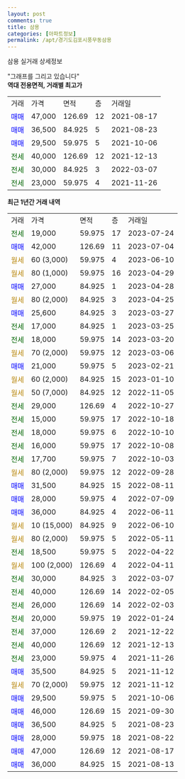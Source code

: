 ```yaml
---
layout: post
comments: true
title: 삼용
categories: [아파트정보]
permalink: /apt/경기도김포시풍무동삼용
---
```


삼용 실거래 상세정보

<script type="text/javascript">
  google.charts.load('current', {'packages':['line', 'corechart']});
  google.charts.setOnLoadCallback(drawChart);

  function drawChart() {
    var data = new google.visualization.DataTable();
    data.addColumn('date', '거래일');
    data.addColumn('number', "매매");
    data.addColumn('number', "전세");
    data.addColumn('number', "전매");

    data.addRows([[new Date(Date.parse("2023-07-24")), null, 19000, null], [new Date(Date.parse("2023-07-04")), 42000, null, null], [new Date(Date.parse("2023-06-10")), null, null, null], [new Date(Date.parse("2023-04-29")), null, null, null], [new Date(Date.parse("2023-04-28")), 27000, null, null], [new Date(Date.parse("2023-04-25")), null, null, null], [new Date(Date.parse("2023-03-27")), 25600, null, null], [new Date(Date.parse("2023-03-25")), null, 17000, null], [new Date(Date.parse("2023-03-20")), null, 18000, null], [new Date(Date.parse("2023-03-06")), null, null, null], [new Date(Date.parse("2023-02-21")), 21000, null, null], [new Date(Date.parse("2023-01-10")), null, null, null], [new Date(Date.parse("2022-11-05")), null, null, null], [new Date(Date.parse("2022-10-27")), null, 29000, null], [new Date(Date.parse("2022-10-18")), null, 15000, null], [new Date(Date.parse("2022-10-10")), null, 18000, null], [new Date(Date.parse("2022-10-08")), null, 16000, null], [new Date(Date.parse("2022-10-03")), null, 17700, null], [new Date(Date.parse("2022-09-28")), null, null, null], [new Date(Date.parse("2022-08-11")), 31500, null, null], [new Date(Date.parse("2022-07-09")), 28000, null, null], [new Date(Date.parse("2022-06-11")), 36000, null, null], [new Date(Date.parse("2022-06-10")), null, null, null], [new Date(Date.parse("2022-05-11")), null, null, null], [new Date(Date.parse("2022-04-22")), null, 18500, null], [new Date(Date.parse("2022-04-11")), null, null, null], [new Date(Date.parse("2022-03-07")), null, 30000, null], [new Date(Date.parse("2022-02-05")), null, 40000, null], [new Date(Date.parse("2022-02-03")), null, 26000, null], [new Date(Date.parse("2022-01-24")), null, 20000, null], [new Date(Date.parse("2021-12-22")), null, 37000, null], [new Date(Date.parse("2021-12-13")), null, 40000, null], [new Date(Date.parse("2021-11-26")), null, 23000, null], [new Date(Date.parse("2021-11-12")), 35500, null, null], [new Date(Date.parse("2021-11-12")), null, null, null], [new Date(Date.parse("2021-10-06")), 29500, null, null], [new Date(Date.parse("2021-09-30")), 46000, null, null], [new Date(Date.parse("2021-08-23")), 36500, null, null], [new Date(Date.parse("2021-08-22")), 28000, null, null], [new Date(Date.parse("2021-08-17")), 47000, null, null], [new Date(Date.parse("2021-08-13")), 36000, null, null]]);

    var options = {
      hAxis: {
        format: 'yyyy/MM/dd'
      },    
      lineWidth: 0,
      pointsVisible: true,    
      title: '최근 1년간 유형별 실거래가 분포',
      legend: { position: 'bottom' }
    };

    var formatter = new google.visualization.NumberFormat({pattern:'###,###'} );
    formatter.format(data, 1);
    formatter.format(data, 2);
    
    setTimeout(function() {
        var chart = new google.visualization.LineChart(document.getElementById('columnchart_material'));
        chart.draw(data, (options));
        document.getElementById('loading').style.display = 'none';
    }, 200);
  }
</script>


<div id="loading" style="z-index:20; display: block; margin-left: 0px">"그래프를 그리고 있습니다"</div>
<div id="columnchart_material" style="width: 95%; margin-left: 0px; display: block"></div>
<!-- contents start -->
<b>역대 전용면적, 거래별 최고가</b>
<table class="sortable">
    <tr>
      <td>거래</td>
      <td>가격</td>
      <td>면적</td>
      <td>층</td>
      <td>거래일</td>
    </tr>
        <tr>
          <td><a style="color: blue">매매</a></td>
          <td>47,000</td>
          <td>126.69</td>
          <td>12</td>
          <td>2021-08-17</td>
        </tr>            <tr>
          <td><a style="color: blue">매매</a></td>
          <td>36,500</td>
          <td>84.925</td>
          <td>5</td>
          <td>2021-08-23</td>
        </tr>            <tr>
          <td><a style="color: blue">매매</a></td>
          <td>29,500</td>
          <td>59.975</td>
          <td>5</td>
          <td>2021-10-06</td>
        </tr>        
        <tr>
              <td><a style="color: darkgreen">전세</a></td>
              <td>40,000</td>
              <td>126.69</td>
              <td>12</td>
              <td>2021-12-13</td>
            </tr>            <tr>
              <td><a style="color: darkgreen">전세</a></td>
              <td>30,000</td>
              <td>84.925</td>
              <td>3</td>
              <td>2022-03-07</td>
            </tr>            <tr>
              <td><a style="color: darkgreen">전세</a></td>
              <td>23,000</td>
              <td>59.975</td>
              <td>4</td>
              <td>2021-11-26</td>
            </tr>        
    
</table>

<b>최근 1년간 거래 내역</b>

<table class="sortable">
    <tr>
      <td>거래</td>
      <td>가격</td>
      <td>면적</td>
      <td>층</td>
      <td>거래일</td>
    </tr>
    <tr>
      <td><a style="color: darkgreen">전세</a></td>
      <td>19,000</td>
      <td>59.975</td>
      <td>17</td>
      <td>2023-07-24</td>
    </tr>          <tr>
      <td><a style="color: blue">매매</a></td>
      <td>42,000</td>
      <td>126.69</td>
      <td>11</td>
      <td>2023-07-04</td>
    </tr>          <tr>
      <td><a style="color: darkgoldenrod">월세</a></td>
      <td>60 (3,000)</td>
      <td>59.975</td>
      <td>4</td>
      <td>2023-06-10</td>
    </tr>          <tr>
      <td><a style="color: darkgoldenrod">월세</a></td>
      <td>80 (1,000)</td>
      <td>59.975</td>
      <td>16</td>
      <td>2023-04-29</td>
    </tr>          <tr>
      <td><a style="color: blue">매매</a></td>
      <td>27,000</td>
      <td>84.925</td>
      <td>1</td>
      <td>2023-04-28</td>
    </tr>          <tr>
      <td><a style="color: darkgoldenrod">월세</a></td>
      <td>80 (2,000)</td>
      <td>84.925</td>
      <td>3</td>
      <td>2023-04-25</td>
    </tr>          <tr>
      <td><a style="color: blue">매매</a></td>
      <td>25,600</td>
      <td>84.925</td>
      <td>3</td>
      <td>2023-03-27</td>
    </tr>          <tr>
      <td><a style="color: darkgreen">전세</a></td>
      <td>17,000</td>
      <td>84.925</td>
      <td>1</td>
      <td>2023-03-25</td>
    </tr>          <tr>
      <td><a style="color: darkgreen">전세</a></td>
      <td>18,000</td>
      <td>59.975</td>
      <td>14</td>
      <td>2023-03-20</td>
    </tr>          <tr>
      <td><a style="color: darkgoldenrod">월세</a></td>
      <td>70 (2,000)</td>
      <td>59.975</td>
      <td>12</td>
      <td>2023-03-06</td>
    </tr>          <tr>
      <td><a style="color: blue">매매</a></td>
      <td>21,000</td>
      <td>59.975</td>
      <td>5</td>
      <td>2023-02-21</td>
    </tr>          <tr>
      <td><a style="color: darkgoldenrod">월세</a></td>
      <td>60 (2,000)</td>
      <td>84.925</td>
      <td>15</td>
      <td>2023-01-10</td>
    </tr>          <tr>
      <td><a style="color: darkgoldenrod">월세</a></td>
      <td>50 (7,000)</td>
      <td>84.925</td>
      <td>12</td>
      <td>2022-11-05</td>
    </tr>          <tr>
      <td><a style="color: darkgreen">전세</a></td>
      <td>29,000</td>
      <td>126.69</td>
      <td>4</td>
      <td>2022-10-27</td>
    </tr>          <tr>
      <td><a style="color: darkgreen">전세</a></td>
      <td>15,000</td>
      <td>59.975</td>
      <td>17</td>
      <td>2022-10-18</td>
    </tr>          <tr>
      <td><a style="color: darkgreen">전세</a></td>
      <td>18,000</td>
      <td>59.975</td>
      <td>6</td>
      <td>2022-10-10</td>
    </tr>          <tr>
      <td><a style="color: darkgreen">전세</a></td>
      <td>16,000</td>
      <td>59.975</td>
      <td>17</td>
      <td>2022-10-08</td>
    </tr>          <tr>
      <td><a style="color: darkgreen">전세</a></td>
      <td>17,700</td>
      <td>59.975</td>
      <td>7</td>
      <td>2022-10-03</td>
    </tr>          <tr>
      <td><a style="color: darkgoldenrod">월세</a></td>
      <td>80 (2,000)</td>
      <td>59.975</td>
      <td>12</td>
      <td>2022-09-28</td>
    </tr>          <tr>
      <td><a style="color: blue">매매</a></td>
      <td>31,500</td>
      <td>84.925</td>
      <td>15</td>
      <td>2022-08-11</td>
    </tr>          <tr>
      <td><a style="color: blue">매매</a></td>
      <td>28,000</td>
      <td>59.975</td>
      <td>4</td>
      <td>2022-07-09</td>
    </tr>          <tr>
      <td><a style="color: blue">매매</a></td>
      <td>36,000</td>
      <td>84.925</td>
      <td>4</td>
      <td>2022-06-11</td>
    </tr>          <tr>
      <td><a style="color: darkgoldenrod">월세</a></td>
      <td>10 (15,000)</td>
      <td>84.925</td>
      <td>9</td>
      <td>2022-06-10</td>
    </tr>          <tr>
      <td><a style="color: darkgoldenrod">월세</a></td>
      <td>80 (2,000)</td>
      <td>59.975</td>
      <td>5</td>
      <td>2022-05-11</td>
    </tr>          <tr>
      <td><a style="color: darkgreen">전세</a></td>
      <td>18,500</td>
      <td>59.975</td>
      <td>5</td>
      <td>2022-04-22</td>
    </tr>          <tr>
      <td><a style="color: darkgoldenrod">월세</a></td>
      <td>100 (2,000)</td>
      <td>126.69</td>
      <td>4</td>
      <td>2022-04-11</td>
    </tr>          <tr>
      <td><a style="color: darkgreen">전세</a></td>
      <td>30,000</td>
      <td>84.925</td>
      <td>3</td>
      <td>2022-03-07</td>
    </tr>          <tr>
      <td><a style="color: darkgreen">전세</a></td>
      <td>40,000</td>
      <td>126.69</td>
      <td>14</td>
      <td>2022-02-05</td>
    </tr>          <tr>
      <td><a style="color: darkgreen">전세</a></td>
      <td>26,000</td>
      <td>126.69</td>
      <td>14</td>
      <td>2022-02-03</td>
    </tr>          <tr>
      <td><a style="color: darkgreen">전세</a></td>
      <td>20,000</td>
      <td>59.975</td>
      <td>19</td>
      <td>2022-01-24</td>
    </tr>          <tr>
      <td><a style="color: darkgreen">전세</a></td>
      <td>37,000</td>
      <td>126.69</td>
      <td>2</td>
      <td>2021-12-22</td>
    </tr>          <tr>
      <td><a style="color: darkgreen">전세</a></td>
      <td>40,000</td>
      <td>126.69</td>
      <td>12</td>
      <td>2021-12-13</td>
    </tr>          <tr>
      <td><a style="color: darkgreen">전세</a></td>
      <td>23,000</td>
      <td>59.975</td>
      <td>4</td>
      <td>2021-11-26</td>
    </tr>          <tr>
      <td><a style="color: blue">매매</a></td>
      <td>35,500</td>
      <td>84.925</td>
      <td>5</td>
      <td>2021-11-12</td>
    </tr>          <tr>
      <td><a style="color: darkgoldenrod">월세</a></td>
      <td>70 (2,000)</td>
      <td>59.975</td>
      <td>12</td>
      <td>2021-11-12</td>
    </tr>          <tr>
      <td><a style="color: blue">매매</a></td>
      <td>29,500</td>
      <td>59.975</td>
      <td>5</td>
      <td>2021-10-06</td>
    </tr>          <tr>
      <td><a style="color: blue">매매</a></td>
      <td>46,000</td>
      <td>126.69</td>
      <td>15</td>
      <td>2021-09-30</td>
    </tr>          <tr>
      <td><a style="color: blue">매매</a></td>
      <td>36,500</td>
      <td>84.925</td>
      <td>5</td>
      <td>2021-08-23</td>
    </tr>          <tr>
      <td><a style="color: blue">매매</a></td>
      <td>28,000</td>
      <td>59.975</td>
      <td>18</td>
      <td>2021-08-22</td>
    </tr>          <tr>
      <td><a style="color: blue">매매</a></td>
      <td>47,000</td>
      <td>126.69</td>
      <td>12</td>
      <td>2021-08-17</td>
    </tr>          <tr>
      <td><a style="color: blue">매매</a></td>
      <td>36,000</td>
      <td>84.925</td>
      <td>15</td>
      <td>2021-08-13</td>
    </tr>      </table>
<!-- contents end -->    

